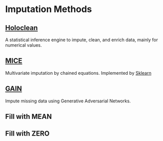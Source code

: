 # Imputation Methods


## [Holoclean](https://github.com/HoloClean/holoclean)
A statistical inference engine to impute, clean, and enrich data, mainly for numerical values.

## [MICE](https://github.com/amices/mice)
Multivariate imputation by chained equations. Implemented by [Sklearn](https://scikit-learn.org/dev/modules/generated/sklearn.impute.IterativeImputer.html)

## [GAIN](https://github.com/jsyoon0823/GAIN)
Impute missing data using Generative Adversarial Networks.

## Fill with MEAN
## Fill with ZERO
